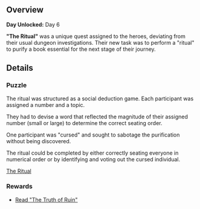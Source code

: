 <!-- title: The Ritual -->
<!-- quote: Get the order correct, and the ritual succeeds! -->
<!-- chapters: 1 -->
<!-- images: (Venue where the Ritual took place)-->
<!-- model: false -->

## Overview

**Day Unlocked:** Day 6

**"The Ritual"** was a unique quest assigned to the heroes, deviating from their usual dungeon investigations. Their new task was to perform a "ritual" to purify a book essential for the next stage of their journey.

## Details

### Puzzle

The ritual was structured as a social deduction game. Each participant was assigned a number and a topic.

They had to devise a word that reflected the magnitude of their assigned number (small or large) to determine the correct seating order.

One participant was "cursed" and sought to sabotage the purification without being discovered.

The ritual could be completed by either correctly seating everyone in numerical order or by identifying and voting out the cursed individual.

[The Ritual](#embed:https://www.youtube.com/live/tJ_YXGE3o2w?si=PuRoJPyk6DJCIjQC&t=5809)

### Rewards

- [Read "The Truth of Ruin"](#text:the-truth-of-ruin)
